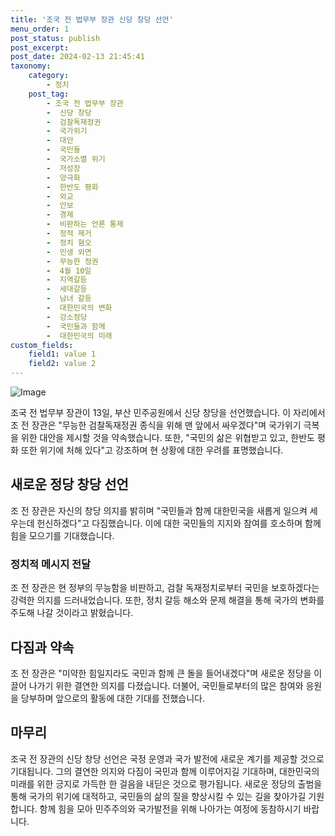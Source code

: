 ```yaml
---
title: '조국 전 법무부 장관 신당 창당 선언'
menu_order: 1
post_status: publish
post_excerpt: 
post_date: 2024-02-13 21:45:41
taxonomy:
    category:
        - 정치
    post_tag:
        - 조국 전 법무부 장관
        -  신당 창당
        -  검찰독재정권
        -  국가위기
        -  대안
        -  국민들
        -  국가소멸 위기
        -  저성장
        -  양극화
        -  한반도 평화
        -  외교
        -  안보
        -  경제
        -  비판하는 언론 통제
        -  정적 제거
        -  정치 혐오
        -  민생 외면
        -  무능한 정권
        -  4월 10일
        -  지역갈등
        -  세대갈등
        -  남녀 갈등
        -  대한민국의 변화
        -  강소정당
        -  국민들과 함께
        -  대한민국의 미래
custom_fields:
    field1: value 1
    field2: value 2
---
```


![Image](https://imgnews.pstatic.net/image/025/2024/02/13/0003341035_001_20240213151401084.jpg?type=w647)

조국 전 법무부 장관이 13일, 부산 민주공원에서 신당 창당을 선언했습니다. 이 자리에서 조 전 장관은 "무능한 검찰독재정권 종식을 위해 맨 앞에서 싸우겠다"며 국가위기 극복을 위한 대안을 제시할 것을 약속했습니다. 또한, "국민의 삶은 위협받고 있고, 한반도 평화 또한 위기에 처해 있다"고 강조하며 현 상황에 대한 우려를 표명했습니다.
## 새로운 정당 창당 선언
조 전 장관은 자신의 창당 의지를 밝히며 "국민들과 함께 대한민국을 새롭게 일으켜 세우는데 헌신하겠다"고 다짐했습니다. 이에 대한 국민들의 지지와 참여를 호소하며 함께 힘을 모으기를 기대했습니다.
### 정치적 메시지 전달
조 전 장관은 현 정부의 무능함을 비판하고, 검찰 독재정치로부터 국민을 보호하겠다는 강력한 의지를 드러내었습니다. 또한, 정치 갈등 해소와 문제 해결을 통해 국가의 변화를 주도해 나갈 것이라고 밝혔습니다.
## 다짐과 약속
조 전 장관은 "미약한 힘일지라도 국민과 함께 큰 돌을 들어내겠다"며 새로운 정당을 이끌어 나가기 위한 결연한 의지를 다졌습니다. 더불어, 국민들로부터의 많은 참여와 응원을 당부하며 앞으로의 활동에 대한 기대를 전했습니다.
## 마무리
조국 전 장관의 신당 창당 선언은 국정 운영과 국가 발전에 새로운 계기를 제공할 것으로 기대됩니다. 그의 결연한 의지와 다짐이 국민과 함께 이루어지길 기대하며, 대한민국의 미래를 위한 긍지로 가득한 한 걸음을 내딛은 것으로 평가됩니다. 새로운 정당의 출범을 통해 국가의 위기에 대적하고, 국민들의 삶의 질을 향상시킬 수 있는 길을 찾아가길 기원합니다. 함께 힘을 모아 민주주의와 국가발전을 위해 나아가는 여정에 동참하시기 바랍니다.
